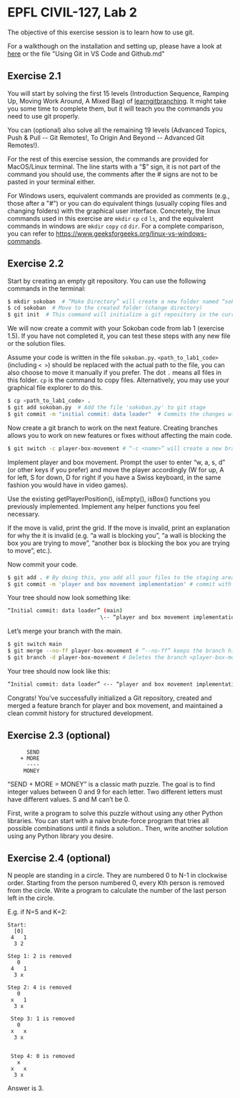 # EPFL CIVIL-127, Lab 2

The objective of this exercise session is to learn how to use git.

For a walkthough on the installation and setting up, please have a look at [here](https://weijiang1998.notion.site/Using-Git-in-VS-Code-and-Github-19f44b73854b809fa008c4b593054741?pvs=4) or the file "Using Git in VS Code and Github.md"

## Exercise 2.1

You will start by solving the first 15 levels (Introduction Sequence, Ramping Up, Moving Work Around, A Mixed Bag) of [learngitbranching](https://learngitbranching.js.org/).
It might take you some time to complete them, but it will teach you the commands you need to use git properly.

You can (optional) also solve all the remaining 19 levels (Advanced Topics, Push & Pull -- Git Remotes!, To Origin And Beyond -- Advanced Git Remotes!).

For the rest of this exercise session, the commands are provided for MacOS/Linux terminal. The line starts with a “$” sign, it is not part of the command you should use, the comments after the # signs are not to be pasted in your terminal either.

For Windows users, equivalent commands are provided as comments (e.g., those after a "#") or you can do equivalent things (usually coping files and changing folders) with the graphical user interface.
Concretely, the linux commands used in this exercise are `mkdir` `cp` `cd` `ls`, and the equivalent commands in windows are `mkdir` `copy` `cd` `dir`.
For a complete comparison, you can refer to https://www.geeksforgeeks.org/linux-vs-windows-commands.

## Exercise 2.2

Start by creating an empty git repository. You can use the following commands in the terminal:

```bash
$ mkdir sokoban  # “Make Directory” will create a new folder named “sokoban”
$ cd sokoban  # Move to the created folder (change directory)
$ git init  # This command will initialize a git repository in the current location
```

We will now create a commit with your Sokoban code from lab 1 (exercise 1.5).
If you have not completed it, you can test these steps with any new file or the solution files.

Assume your code is written in the file `sokoban.py`.
`<path_to_lab1_code>` (including `< >`) should be replaced with the actual path to the file, you can also choose to move it manually if you prefer.
The dot `.` means all files in this folder. `cp` is the command to copy files. Alternatively, you may use your graphical file explorer to do this. 

```bash
$ cp <path_to_lab1_code> .
$ git add sokoban.py  # Add the file 'sokoban.py' to git stage 
$ git commit -m "initial commit: data loader"  # Commits the changes with a message describing the commit.
```

Now create a git branch to work on the next feature. Creating branches allows you to work on new features or fixes without affecting the main code.

```bash
$ git switch -c player-box-movement # “-c <name>” will create a new branch <name>
```

Implement player and box movement. Prompt the user to enter “w, a, s, d” (or other keys if you prefer) and move the player accordingly (W for up, A for left, S for down, D for right if you have a Swiss keyboard, in the same fashion you would have in video games).

Use the existing getPlayerPosition(), isEmpty(), isBox() functions you previously implemented. Implement any helper functions you feel necessary.

If the move is valid, print the grid. If the move is invalid, print an explanation for why the it is invalid (e.g. “a wall is blocking you”, “a wall is blocking the box you are trying to move”, “another box is blocking the box you are trying to move”, etc.).

Now commit your code.

```bash
$ git add . # By doing this, you add all your files to the staging area.
$ git commit -m 'player and box movement implementation' # commit with a meaningful message
```

Your tree should now look something like:

```bash
“Initial commit: data loader” (main)
                             \-- “player and box movement implementation” (player-box-movement)
```

Let’s merge your branch with the main.

```bash
$ git switch main
$ git merge --no-ff player-box-movement # “--no-ff” keeps the branch history explicit.
$ git branch -d player-box-movement # Deletes the branch <player-box-movement>
```

Your tree should now look like this:

```bash
“Initial commit: data loader” <-- “player and box movement implementation” (player-box-movement) <-- merge (main)
```

Congrats! You’ve successfully initialized a Git repository, created and merged a feature branch for player and box movement, and maintained a clean commit history for structured development.

## Exercise 2.3 (optional)

```text
      SEND
    + MORE
      ----
     MONEY
```

“SEND + MORE = MONEY” is a classic math puzzle. The goal is to find integer values between 0 and 9 for each letter. Two different letters must have different values. S and M can’t be 0.

First, write a program to solve this puzzle without using any other Python libraries. You can start with a naive brute-force program that tries all possible combinations until it finds a solution..
Then, write another solution using any Python library you desire.

## Exercise 2.4 (optional)

N people are standing in a circle. They are numbered 0 to N-1 in clockwise order. Starting from the person numbered 0, every Kth person is removed from the circle. Write a program to calculate the number of the last person left in the circle.

E.g. if N=5 and K=2:

```text
Start:
  [0]
 4   1
  3 2

Step 1: 2 is removed
   0
 4   1
  3 x

Step 2: 4 is removed
   0
 x   1
  3 x

 Step 3: 1 is removed
   0
 x   x
  3 x


 Step 4: 0 is removed
   x
 x   x
  3 x
```

Answer is 3.

